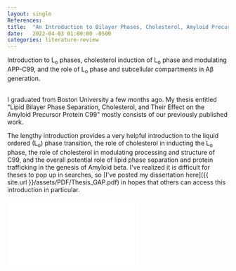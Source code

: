 ```yaml
---
layout: single
References:
title:  "An Introduction to Bilayer Phases, Cholesterol, Amyloid Precursor Protein, and their Relation"
date:   2022-04-03 01:00:00 -0500
categories: literature-review
---
```

Introduction to L<sub>o</sub> phases, cholesterol induction of L<sub>o</sub> phase and modulating APP-C99, and the role of L<sub>o</sub> phase and subcellular compartments in Aβ generation.
<br/><br/>

I graduated from Boston University a few months ago. My thesis entitled "Lipid Bilayer Phase Separation, Cholesterol, and Their Effect on the Amyloid Precursor Protein C99" mostly consists of our previously published work.

The lengthy introduction provides a very helpful introduction to the liquid ordered (L<sub>o</sub>) phase transition, the role of cholesterol in inducting the L<sub>o</sub> phase, the role of cholesterol in modulating processing and structure of C99, and the overall potential role of lipid phase separation and protein trafficking in the genesis of Amyloid beta. I've realized it is difficult for theses to pop up in searches, so [I've posted my dissertation here]({{ site.url }}/assets/PDF/Thesis_GAP.pdf) in hopes that others can access this introduction in particular.

<embed src="{{ site.url }}/assets/PDF/Thesis_GAP.pdf" type="application/pdf">